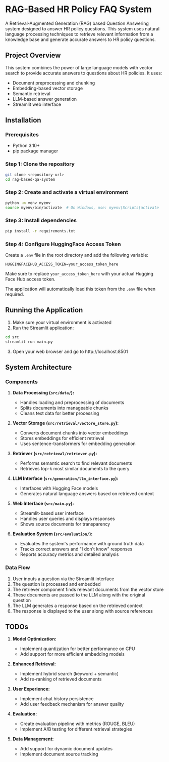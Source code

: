 # RAG-Based HR Policy FAQ System

A Retrieval-Augmented Generation (RAG) based Question Answering system designed to answer HR policy questions. This system uses natural language processing techniques to retrieve relevant information from a knowledge base and generate accurate answers to HR policy questions.

## Project Overview

This system combines the power of large language models with vector search to provide accurate answers to questions about HR policies. It uses:

- Document preprocessing and chunking
- Embedding-based vector storage
- Semantic retrieval
- LLM-based answer generation
- Streamlit web interface

## Installation

### Prerequisites

- Python 3.10+
- pip package manager

### Step 1: Clone the repository

```bash
git clone <repository-url>
cd rag-based-qa-system
```

### Step 2: Create and activate a virtual environment

```bash
python -m venv myenv
source myenv/bin/activate  # On Windows, use: myenv\Scripts\activate
```

### Step 3: Install dependencies

```bash
pip install -r requirements.txt
```

### Step 4: Configure HuggingFace Access Token

Create a `.env` file in the root directory and add the following variable:

```
HUGGINGFACEHUB_ACCESS_TOKEN=your_access_token_here
```

Make sure to replace `your_access_token_here` with your actual Hugging Face Hub access token.

The application will automatically load this token from the `.env` file when required.

## Running the Application

1. Make sure your virtual environment is activated
2. Run the Streamlit application:

```bash
cd src
streamlit run main.py
```

3. Open your web browser and go to http://localhost:8501

## System Architecture

### Components

1. **Data Processing (`src/data/`):**
   - Handles loading and preprocessing of documents
   - Splits documents into manageable chunks
   - Cleans text data for better processing

2. **Vector Storage (`src/retrieval/vectore_store.py`):**
   - Converts document chunks into vector embeddings
   - Stores embeddings for efficient retrieval
   - Uses sentence-transformers for embedding generation

3. **Retriever (`src/retrieval/retriever.py`):**
   - Performs semantic search to find relevant documents
   - Retrieves top-k most similar documents to the query

4. **LLM Interface (`src/generation/llm_interface.py`):**
   - Interfaces with Hugging Face models
   - Generates natural language answers based on retrieved context

5. **Web Interface (`src/main.py`):**
   - Streamlit-based user interface
   - Handles user queries and displays responses
   - Shows source documents for transparency

6. **Evaluation System (`src/evaluation/`):**
   - Evaluates the system's performance with ground truth data
   - Tracks correct answers and "I don't know" responses
   - Reports accuracy metrics and detailed analysis

### Data Flow

1. User inputs a question via the Streamlit interface
2. The question is processed and embedded
3. The retriever component finds relevant documents from the vector store
4. These documents are passed to the LLM along with the original question
5. The LLM generates a response based on the retrieved context
6. The response is displayed to the user along with source references


## TODOs

1. **Model Optimization:**
   - Implement quantization for better performance on CPU
   - Add support for more efficient embedding models

2. **Enhanced Retrieval:**
   - Implement hybrid search (keyword + semantic)
   - Add re-ranking of retrieved documents

3. **User Experience:**
   - Implement chat history persistence
   - Add user feedback mechanism for answer quality

4. **Evaluation:**
   - Create evaluation pipeline with metrics (ROUGE, BLEU)
   - Implement A/B testing for different retrieval strategies

5. **Data Management:**
   - Add support for dynamic document updates
   - Implement document source tracking